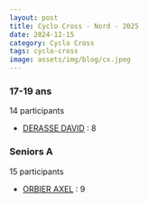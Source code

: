 ```yaml
---
layout: post
title: Cyclo Cross - Nord - 2025
date: 2024-12-15
category: Cyclo Cross
tags: cyclo-cross
image: assets/img/blog/cx.jpeg
---
```


### 17-19 ans
14 participants
- [DERASSE DAVID](https://teamspecializedlille.cc/coureurs/derassedavid) : 8

### Seniors A 
15 participants
- [ORBIER AXEL](https://teamspecializedlille.cc/coureurs/orbieraxel) : 9
